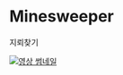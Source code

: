 # Minesweeper
 지뢰찾기
 
[![영상 썸네일](https://img.youtube.com/vi/Z91ImRvm7j4/0.jpg)](https://youtu.be/Z91ImRvm7j4)
